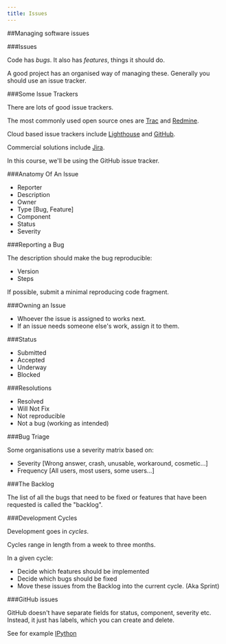 ```yaml
---
title: Issues
---
```


##Managing software issues

###Issues

Code has *bugs*. It also has *features*, things it should do.

A good project has an organised way of managing these. Generally you should use an issue tracker.

###Some Issue Trackers

There are lots of good issue trackers.

The most commonly used open source ones are [Trac](http://trac.edgewall.org/) and [Redmine](http://www.redmine.org/).

Cloud based issue trackers include [Lighthouse](http://lighthouseapp.com/) and [GitHub](https://github.com/blog/831-issues-2-0-the-next-generation).

Commercial solutions include [Jira](https://www.atlassian.com/software/jira).

In this course, we'll be using the GitHub issue tracker.

###Anatomy Of An Issue

* Reporter
* Description
* Owner
* Type [Bug, Feature]
* Component
* Status
* Severity

###Reporting a Bug

The description should make the bug reproducible:

* Version
* Steps

If possible, submit a minimal reproducing code fragment.

###Owning an Issue

* Whoever the issue is assigned to works next.
* If an issue needs someone else's work, assign it to them.

###Status 

* Submitted
* Accepted
* Underway
* Blocked

###Resolutions

* Resolved
* Will Not Fix
* Not reproducible
* Not a bug (working as intended)

###Bug Triage

Some organisations use a severity matrix based on:

* Severity [Wrong answer, crash, unusable, workaround, cosmetic...]
* Frequency [All users, most users, some users...]

###The Backlog

The list of all the bugs that need to be fixed or
features that have been requested is called the "backlog".

###Development Cycles

Development goes in *cycles*.

Cycles range in length from a week to three months.

In a given cycle:

* Decide which features should be implemented
* Decide which bugs should be fixed
* Move these issues from the Backlog into the current cycle. (Aka Sprint)

###GitHub issues

GitHub doesn't have separate fields for status, component, severity etc.
Instead, it just has labels, which you can create and delete.

See for example [IPython](https://github.com/ipython/ipython/issues?labels=type-bug&page=1&state=open)
